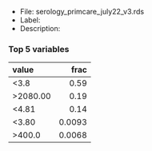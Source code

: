 

* File: serology_primcare_july22_v3.rds
* Label: 
* Description: 

### Top 5 variables
| value    |   frac |
|:---------|-------:|
| <3.8     | 0.59   |
| >2080.00 | 0.19   |
| <4.81    | 0.14   |
| <3.80    | 0.0093 |
| >400.0   | 0.0068 |
        